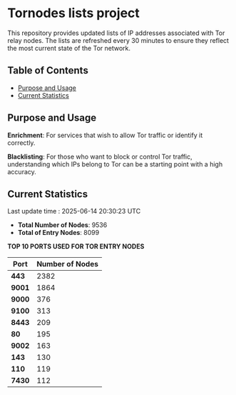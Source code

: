 # Tornodes lists project

This repository provides updated lists of IP addresses associated with Tor relay nodes. The lists are refreshed every 30 minutes to ensure they reflect the most current state of the Tor network.

## Table of Contents

- [Purpose and Usage](#purpose-and-usage)
- [Current Statistics](#current-statistics)


## Purpose and Usage

**Enrichment**: For services that wish to allow Tor traffic or identify it correctly.

**Blacklisting**: For those who want to block or control Tor traffic, understanding which IPs belong to Tor can be a starting point with a high accuracy.

## Current Statistics

Last update time : 2025-06-14 20:30:23 UTC

- **Total Number of Nodes**: 9536
- **Total of Entry Nodes**: 8099

**TOP 10 PORTS USED FOR TOR ENTRY NODES**

| **Port** | **Number of Nodes** |
|------|-----------------|
| **443**   | 2382  |
| **9001**   | 1864  |
| **9000**   | 376  |
| **9100**   | 313  |
| **8443**   | 209  |
| **80**   | 195  |
| **9002**   | 163  |
| **143**   | 130  |
| **110**   | 119  |
| **7430**   | 112  |

